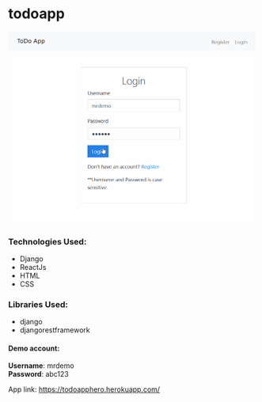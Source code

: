 # todoapp

<img src="todoappdemo.gif" width=500>

### Technologies Used:
* Django
*	ReactJs
*	HTML
*	CSS

### Libraries Used:
*	django
*	djangorestframework

#### Demo account:
**Username**: mrdemo \
**Password**: abc123

App link: https://todoapphero.herokuapp.com/
